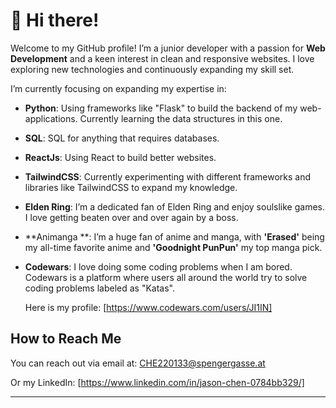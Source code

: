 # 👋 Hi there!

Welcome to my GitHub profile! I’m a junior developer with a passion for **Web Development** and a keen interest in clean and responsive websites. I love exploring new technologies and continuously expanding my skill set.


I’m currently focusing on expanding my expertise in:

- **Python**: Using frameworks like "Flask" to build the backend of my web-applications. Currently learning the data structures in this one.
- **SQL**: SQL for anything that requires databases.
- **ReactJs**: Using React to build better websites.
- **TailwindCSS**: Currently experimenting with different frameworks and libraries like TailwindCSS to expand my knowledge.


- **Elden Ring**: I’m a dedicated fan of Elden Ring and enjoy soulslike games. I love getting beaten over and over again by a boss.
- **Animanga **: I’m a huge fan of anime and manga, with **'Erased'** being my all-time favorite anime and **'Goodnight PunPun'** my top manga pick.
- **Codewars**: I love doing some coding problems when I am bored. Codewars is a platform where users all around the world try to solve coding problems labeled as "Katas".

  Here is my profile: [https://www.codewars.com/users/JI1IN]

## How to Reach Me

You can reach out via email at: [CHE220133@spengergasse.at](mailto:CHE220133@spengergasse.at)

Or my LinkedIn: [https://www.linkedin.com/in/jason-chen-0784bb329/]

---

